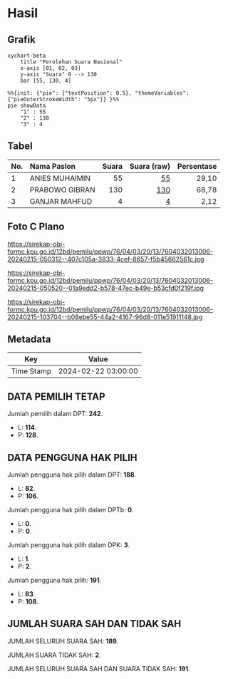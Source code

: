 # Hasil

## Grafik

```mermaid
xychart-beta
    title "Perolehan Suara Nasional"
    x-axis [01, 02, 03]
    y-axis "Suara" 0 --> 130
    bar [55, 130, 4]
```

```mermaid
%%{init: {"pie": {"textPosition": 0.5}, "themeVariables": {"pieOuterStrokeWidth": "5px"}} }%%
pie showData
    "1" : 55
    "2" : 130
    "3" : 4
```

## Tabel

| No. | Nama Paslon    | Suara | Suara (raw) | Persentase |
|:--- |:-------------- | -----:| -----------:| ----------:|
| 1   | ANIES MUHAIMIN | 55    | [55][p-1]   | 29,10      |
| 2   | PRABOWO GIBRAN | 130   | [130][p-2]  | 68,78      |
| 3   | GANJAR MAHFUD  | 4     | [4][p-3]    | 2,12       |


[p-1]: https://github.com/gigit-pemilu/pemilu-2024/blob/main/pilpres/hitung-suara/sub/76-sulawesi-barat/sub/04-polewali-mandar/sub/03-wonomulyo/sub/2013-arjosari/sub/006-tps/sub/paslon-1.txt
[p-2]: https://github.com/gigit-pemilu/pemilu-2024/blob/main/pilpres/hitung-suara/sub/76-sulawesi-barat/sub/04-polewali-mandar/sub/03-wonomulyo/sub/2013-arjosari/sub/006-tps/sub/paslon-2.txt
[p-3]: https://github.com/gigit-pemilu/pemilu-2024/blob/main/pilpres/hitung-suara/sub/76-sulawesi-barat/sub/04-polewali-mandar/sub/03-wonomulyo/sub/2013-arjosari/sub/006-tps/sub/paslon-3.txt

## Foto C Plano

https://sirekap-obj-formc.kpu.go.id/12bd/pemilu/ppwp/76/04/03/20/13/7604032013006-20240215-050312--407c105a-3833-4cef-8657-f5b45662561c.jpg

https://sirekap-obj-formc.kpu.go.id/12bd/pemilu/ppwp/76/04/03/20/13/7604032013006-20240215-050520--01a9edd2-b578-47ec-b49e-b53cfd0f219f.jpg

https://sirekap-obj-formc.kpu.go.id/12bd/pemilu/ppwp/76/04/03/20/13/7604032013006-20240215-103704--b08ebe55-44a2-4167-96d8-011e51911148.jpg


## Metadata

| Key        | Value               |
| ---------- | ------------------- |
| Time Stamp | 2024-02-22 03:00:00 |


## DATA PEMILIH TETAP

Jumlah pemilih dalam DPT: **242**.
 * L: **114**.
 * P: **128**.

## DATA PENGGUNA HAK PILIH

Jumlah pengguna hak pilih dalam DPT: **188**.
 * L: **82**.
 * P: **106**.

Jumlah pengguna hak pilih dalam DPTb: **0**.
 * L: **0**.
 * P: **0**.

Jumlah pengguna hak pilih dalam DPK: **3**.
 * L: **1**.
 * P: **2**.

Jumlah pengguna hak pilih: **191**.
 * L: **83**.
 * P: **108**.

## JUMLAH SUARA SAH DAN TIDAK SAH

JUMLAH SELURUH SUARA SAH: **189**.

JUMLAH SUARA TIDAK SAH: **2**.

JUMLAH SELURUH SUARA SAH DAN SUARA TIDAK SAH: **191**.


